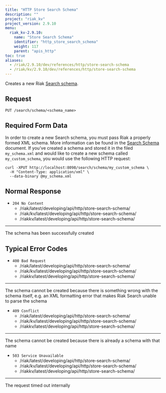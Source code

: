 ```yaml
---
title: "HTTP Store Search Schema"
description: ""
project: "riak_kv"
project_version: 2.9.10
menu:
  riak_kv-2.9.10:
    name: "Store Search Schema"
    identifier: "http_store_search_schema"
    weight: 117
    parent: "apis_http"
toc: true
aliases:
  - /riak/2.9.10/dev/references/http/store-search-schema
  - /riak/kv/2.9.10/dev/references/http/store-search-schema
---
```


Creates a new Riak [Search schema]({{<baseurl>}}riak/kv/2.9.10/developing/usage/search-schemas).

## Request

```
PUT /search/schema/<schema_name>
```

## Required Form Data

In order to create a new Search schema, you must pass Riak a properly
formed XML schema. More information can be found in the [Search Schema]({{<baseurl>}}riak/kv/2.9.10/developing/usage/search-schemas) document. If you've created a schema and stored it in the filed
`my_schema.xml` and would like to create a new schema called
`my_custom_schema`, you would use the following HTTP request:

```curl
curl -XPUT http://localhost:8098/search/schema/my_custom_schema \
  -H "Content-Type: application/xml" \
  --data-binary @my_schema.xml
```

## Normal Response

* `204 No Content`
  - /riak/latest/developing/api/http/store-search-schema/
  - /riak/kv/latest/developing/api/http/store-search-schema/
  - /riakkv/latest/developing/api/http/store-search-schema/
---
The schema has been successfully created

## Typical Error Codes

* `400 Bad Request`
  - /riak/latest/developing/api/http/store-search-schema/
  - /riak/kv/latest/developing/api/http/store-search-schema/
  - /riakkv/latest/developing/api/http/store-search-schema/
---
The schema cannot be created because there is
    something wrong with the schema itself, e.g. an XML formatting error
    that makes Riak Search unable to parse the schema
* `409 Conflict`
  - /riak/latest/developing/api/http/store-search-schema/
  - /riak/kv/latest/developing/api/http/store-search-schema/
  - /riakkv/latest/developing/api/http/store-search-schema/
---
The schema cannot be created because there is
    already a schema with that name
* `503 Service Unavailable`
  - /riak/latest/developing/api/http/store-search-schema/
  - /riak/kv/latest/developing/api/http/store-search-schema/
  - /riakkv/latest/developing/api/http/store-search-schema/
---
The request timed out internally




